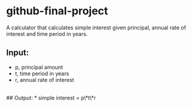 # github-final-project
A calculator that calculates simple interest given principal, annual rate of interest and time period in years.

## Input:
* p, principal amount<br>
* t, time period in years<br>
* r, annual rate of interest<br>
<br>
## Output:
* simple interest = p\*t\*r
